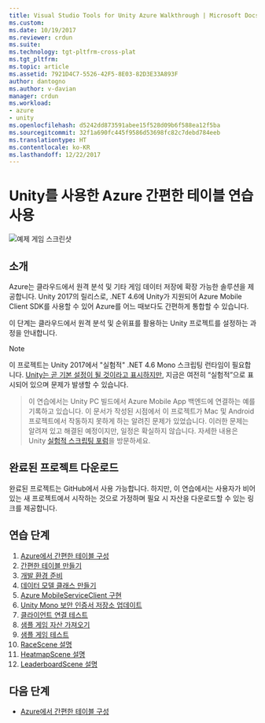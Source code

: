 ```yaml
---
title: Visual Studio Tools for Unity Azure Walkthrough | Microsoft Docs
ms.custom: 
ms.date: 10/19/2017
ms.reviewer: crdun
ms.suite: 
ms.technology: tgt-pltfrm-cross-plat
ms.tgt_pltfrm: 
ms.topic: article
ms.assetid: 7921D4C7-5526-42F5-8E03-82D3E33A893F
author: dantogno
ms.author: v-davian
manager: crdun
ms.workload:
- azure
- unity
ms.openlocfilehash: d5242dd873591abee15f528d09b6f588ea12f5ba
ms.sourcegitcommit: 32f1a690fc445f9586d53698fc82c7debd784eeb
ms.translationtype: HT
ms.contentlocale: ko-KR
ms.lasthandoff: 12/22/2017
---
```

# <a name="using-azure-easy-tables-with-unity-walkthrough"></a>Unity를 사용한 Azure 간편한 테이블 연습 사용

![예제 게임 스크린샷](media/vstu_azure-test-sample-game-image2.png)

## <a name="introduction"></a>소개

Azure는 클라우드에서 원격 분석 및 기타 게임 데이터 저장에 확장 가능한 솔루션을 제공합니다. Unity 2017의 릴리스로, .NET 4.6에 Unity가 지원되어 Azure Mobile Client SDK를 사용할 수 있어 Azure를 어느 때보다도 간편하게 통합할 수 있습니다.

이 단계는 클라우드에서 원격 분석 및 순위표를 활용하는 Unity 프로젝트를 설정하는 과정을 안내합니다.

> [!NOTE]
> 이 프로젝트는 Unity 2017에서 "실험적" .NET 4.6 Mono 스크립팅 런타임이 필요합니다. [Unity는 곧 기본 설정이 될 것이라고 표시하지만](https://forum.unity3d.com/threads/future-plans-for-the-mono-runtime-upgrade.464327/), 지금은 여전히 “실험적”으로 표시되어 있으며 문제가 발생할 수 있습니다.

> 이 연습에서는 Unity PC 빌드에서 Azure Mobile App 백엔드에 연결하는 예를 기록하고 있습니다. 이 문서가 작성된 시점에서 이 프로젝트가 Mac 및 Android 프로젝트에서 작동하지 못하게 하는 알려진 문제가 있었습니다. 이러한 문제는 알려져 있고 해결된 예정이지만, 일정은 확실하지 않습니다. 자세한 내용은 Unity [실험적 스크립팅 포럼](https://forum.unity3d.com/forums/experimental-scripting-previews.107/)을 방문하세요.

## <a name="download-the-completed-project"></a>완료된 프로젝트 다운로드

완료된 프로젝트는 GitHub에서 사용 가능합니다. 하지만, 이 연습에서는 사용자가 비어 있는 새 프로젝트에서 시작하는 것으로 가정하며 필요 시 자산을 다운로드할 수 있는 링크를 제공합니다.

## <a name="walkthrough-steps"></a>연습 단계

1. [Azure에서 간편한 테이블 구성](visual-studio-tools-for-unity-azure-configure.md)
2. [간편한 테이블 만들기](visual-studio-tools-for-unity-azure-setup.md)
3. [개발 환경 준비](visual-studio-tools-for-unity-azure-prepare.md)
4. [데이터 모델 클래스 만들기](visual-studio-tools-for-unity-azure-data.md)
5. [Azure MobileServiceClient 구현](visual-studio-tools-for-unity-azure-mobile-client.md)
6. [Unity Mono 보안 인증서 저장소 업데이트](visual-studio-tools-for-unity-azure-security.md)
7. [클라이언트 연결 테스트](visual-studio-tools-for-unity-azure-connection.md)
7. [샘플 게임 자산 가져오기](visual-studio-tools-for-unity-azure-game-assets.md)
8. [샘플 게임 테스트](visual-studio-tools-for-unity-azure-game.md)
9. [RaceScene 설명](visual-studio-tools-for-unity-azure-racescene.md)
10. [HeatmapScene 설명](visual-studio-tools-for-unity-azure-heatmapscene.md)
11. [LeaderboardScene 설명](visual-studio-tools-for-unity-azure-leaderboardscene.md)


## <a name="next-step"></a>다음 단계
* [Azure에서 간편한 테이블 구성](visual-studio-tools-for-unity-azure-configure.md)
